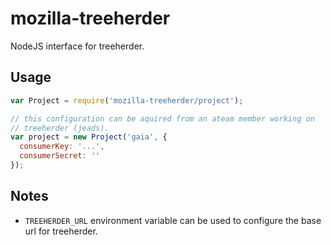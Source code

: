 # mozilla-treeherder

NodeJS interface for treeherder.

## Usage

```js
var Project = require('mozilla-treeherder/project');

// this configuration can be aquired from an ateam member working on
// treeherder (jeads).
var project = new Project('gaia', {
  consumerKey: '...',
  consumerSecret: ''
});
```

## Notes

  - `TREEHERDER_URL` environment variable can be used to configure the
     base url for treeherder.

